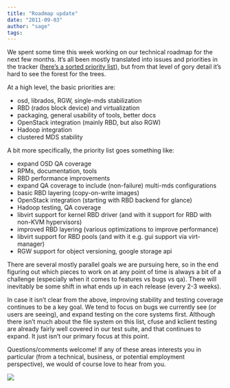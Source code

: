 ```yaml
---
title: "Roadmap update"
date: "2011-09-03"
author: "sage"
tags: 
---
```


We spent some time this week working on our technical roadmap for the next few months. It’s all been mostly translated into issues and priorities in the tracker ([here’s a sorted priority list](http://tracker.newdream.net/rb/master_backlogs/ceph)), but from that level of gory detail it’s hard to see the forest for the trees.

At a high level, the basic priorities are:

- osd, librados, RGW, single-mds stabilization
- RBD (rados block device) and virtualization
- packaging, general usability of tools, better docs
- OpenStack integration (mainly RBD, but also RGW)
- Hadoop integration
- clustered MDS stability

A bit more specifically, the priority list goes something like:

- expand OSD QA coverage
- RPMs, documentation, tools
- RBD performance improvements
- expand QA coverage to include (non-failure) multi-mds configurations
- basic RBD layering (copy-on-write images)
- OpenStack integration (starting with RBD backend for glance)
- Hadoop testing, QA coverage
- libvirt support for kernel RBD driver (and with it support for RBD with non-KVM hypervisors)
- improved RBD layering (various optimizations to improve performance)
- libvirt support for RBD pools (and with it e.g. gui support via virt-manager)
- RGW support for object versioning, google storage api

There are several mostly parallel goals we are pursuing here, so in the end figuring out which pieces to work on at any point of time is always a bit of a challenge (especially when it comes to features vs bugs vs qa). There will inevitably be some shift in what ends up in each release (every 2-3 weeks).

In case it isn’t clear from the above, improving stability and testing coverage continues to be a key goal. We tend to focus on bugs we currently see (or users are seeing), and expand testing on the core systems first. Although there isn’t much about the file system on this list, cfuse and kclient testing are already fairly well covered in our test suite, and that continues to expand. It just isn’t our primary focus at this point.

Questions/comments welcome! If any of these areas interests you in particular (from a technical, business, or potential employment perspective), we would of course love to hear from you.

![](http://track.hubspot.com/__ptq.gif?a=268973&k=14&bu=http://ceph.com&r=http://ceph.com/updates/roadmap-update/&bvt=rss&p=wordpress)
